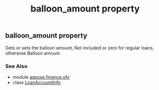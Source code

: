 ﻿---
title: balloon_amount property
second_title: Aspose.Finance for Python via .NET API References
description: 
type: docs
weight: 40
url: /python-net/aspose.finance.ofx/loanaccountinfo/balloon_amount/
is_root: false
---

## balloon_amount property


Gets or sets the balloon amount, Not included or zero for regular loans, otherwise Balloon amount.

### See Also
* module [aspose.finance.ofx](../../)
* class [LoanAccountInfo](/finance/python-net/aspose.finance.ofx/loanaccountinfo)
